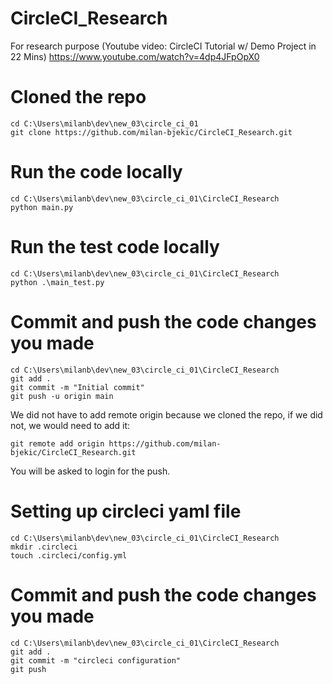 # CircleCI_Research
For research purpose (Youtube video: CircleCI Tutorial w/ Demo Project in 22 Mins)
https://www.youtube.com/watch?v=4dp4JFpOpX0

# Cloned the repo
```
cd C:\Users\milanb\dev\new_03\circle_ci_01
git clone https://github.com/milan-bjekic/CircleCI_Research.git
```

# Run the code locally
```
cd C:\Users\milanb\dev\new_03\circle_ci_01\CircleCI_Research
python main.py
```

# Run the test code locally
```
cd C:\Users\milanb\dev\new_03\circle_ci_01\CircleCI_Research
python .\main_test.py
```

# Commit and push the code changes you made
```
cd C:\Users\milanb\dev\new_03\circle_ci_01\CircleCI_Research
git add .
git commit -m "Initial commit"
git push -u origin main
```
We did not have to add remote origin because we cloned the repo,
if we did not, we would need to add it:
```
git remote add origin https://github.com/milan-bjekic/CircleCI_Research.git
```
You will be asked to login for the push.

# Setting up circleci yaml file
```
cd C:\Users\milanb\dev\new_03\circle_ci_01\CircleCI_Research
mkdir .circleci
touch .circleci/config.yml
```

# Commit and push the code changes you made
```
cd C:\Users\milanb\dev\new_03\circle_ci_01\CircleCI_Research
git add .
git commit -m "circleci configuration"
git push
```
